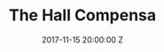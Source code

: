 ---
title: The Hall Compensa
date: 2017-11-15 20:00:00 Z
venue: The Hall Compensa
location: Vilnius
tickets: http://bit.ly/MrBenjaminClementine
country: Lithuania
---
